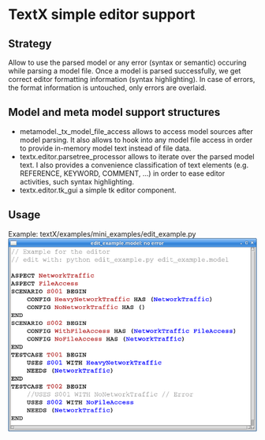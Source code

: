 # TextX simple editor support

## Strategy

Allow to use the parsed model or any error (syntax or semantic) occuring
while parsing a model file. Once a model is parsed successfully, we get
correct editor formatting information (syntax highlighting). In case of 
errors, the format information is untouched, only errors are overlaid.


## Model and  meta model support structures

 * metamodel._tx_model_file_access allows to access model sources after
   model parsing. It also allows to hook into any model file access in order
   to provide in-memory model text instead of file data.
 * textx.editor.parsetree_processor allows to iterate over the parsed model
   text. I also provides a convenience classification of text elements
   (e.g. REFERENCE, KEYWORD, COMMENT, ...) in order to ease editor 
   activities, such syntax highlighting.
 * textx.editor.tk_gui a simple tk editor component.
 

## Usage

Example: textX/examples/mini_examples/edit_example.py
![editor example](images/edit_example.png)